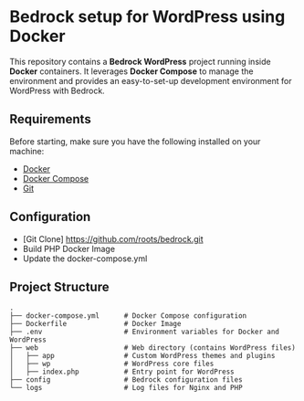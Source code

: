 # Bedrock setup for WordPress using Docker

This repository contains a **Bedrock WordPress** project running inside **Docker** containers. It leverages **Docker Compose** to manage the environment and provides an easy-to-set-up development environment for WordPress with Bedrock.

## Requirements

Before starting, make sure you have the following installed on your machine:
- [Docker](https://www.docker.com/get-started)
- [Docker Compose](https://docs.docker.com/compose/install/)
- [Git](https://git-scm.com/)

## Configuration
- [Git Clone] https://github.com/roots/bedrock.git
- Build PHP Docker Image
- Update the docker-compose.yml

## Project Structure

```plaintext
.
├── docker-compose.yml      # Docker Compose configuration
├── Dockerfile              # Docker Image
├── .env                    # Environment variables for Docker and WordPress
├── web                     # Web directory (contains WordPress files)
│   ├── app                 # Custom WordPress themes and plugins
│   ├── wp                  # WordPress core files
│   ├── index.php           # Entry point for WordPress
├── config                  # Bedrock configuration files
└── logs                    # Log files for Nginx and PHP
